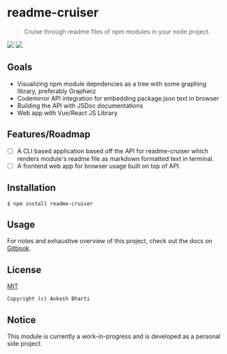 # readme-cruiser

> Cruise through readme files of npm modules in your node project.

![](https://img.shields.io/github/commit-activity/m/shermix/readme-cruiser?style=plastic)
![](https://img.shields.io/github/last-commit/shermix/readme-cruiser)


## Goals

- Visualizing npm module depndencies as a tree with some graphing library, preferably Graphwiz
- Codemirror API integration for embedding package.json text in browser
- Building the API with JSDoc documentations
- Web app with Vue/React JS Library 

## Features/Roadmap

- [ ] A CLI based application based off the API for readme-cruiser which renders module's readme file as markdown formatted text in terminal.
- [ ] A frontend web app for browser usage built on top of API.

## Installation

```
$ npm install readme-cruiser
```

## Usage

For notes and exhaustive overview of this project, check out the docs on
[Gitbook]().

## License

[MIT](LICENSE)

`Copyright (c) Ankesh Bharti`

## Notice

This module is currently a work-in-progress and is developed as a personal side project.

